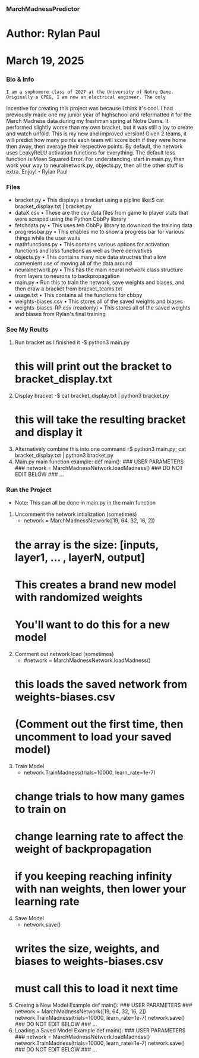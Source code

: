 ### MarchMadnessPredictor ###
# Author: Rylan Paul
# March 19, 2025

### Bio & Info ###
    I am a sophomore class of 2027 at the University of Notre Dame. Originally a CPEG, I am now an electrical engineer. The only
incentive for creating this project was because I think it's cool. I had previously made one my junior year of highschool and
reformatted it for the March Madness data during my freshman spring at Notre Dame. It performed slightly worse than my own bracket,
but it was still a joy to create and watch unfold. This is my new and improved version! Given 2 teams, it will predict how many
points each team will score both if they were home then away, then average their respective points. By default, the network uses
LeakyReLU activation functions for everything. The default loss function is Mean Squared Error. For understanding, start in main.py,
then work your way to neuralnetwork.py, objects.py, then all the other stuff is extra. Enjoy!
    - Rylan Paul

### Files ###
- bracket.py
    • This displays a bracket using a pipline like:$ cat bracket_display.txt | bracket.py
- dataX.csv
    • These are the csv data files from game to player stats that were scraped using the Python CbbPy library
- fetchdata.py
    • This uses teh CbbPy library to download the training data
- progressbar.py
    • This enables me to show a progress bar for various things while the user waits
- mathfunctions.py
    • This contains various options for activation functions and loss functions as well as there derivatives
- objects.py
    • This contains many nice data structres that allow convenient use of moving all of the data around
- neuralnetwork.py
    • This has the main neural network class structure from layers to neurons to backpropagation
- main.py
    • Run this to train the network, save weights and biases, and then draw a bracket from bracket_teams.txt
- usage.txt
    • This contains all the functions for cbbpy
- weights-biases.csv
    • This stores all of the saved weights and biases
- weights-biases-RP.csv (readonly)
    • This stores all of the saved weights and biases from Rylan's final training

### See My Reults ###
1. Run bracket as I finished it
    -$ python3 main.py
    # this will print out the bracket to bracket_display.txt
2. Display bracket
    -$ cat bracket_display.txt | python3 bracket.py
    # this will take the resulting bracket and display it
3. Alternatively combine this into one command
    -$ python3 main.py; cat bracket_display.txt | python3 bracket.py
4. Main.py main function example:
        def main():
            ### USER PARAMETERS ###
            network = MarchMadnessNetwork.loadMadness()
            ### DO NOT EDIT BELOW ###
            ...

### Run the Project ###
- Note: This can all be done in main.py in the main function
1. Uncomment the network intialization (sometimes)
    - network = MarchMadnessNetwork([19, 64, 32, 16, 2])
    # the array is the size: [inputs, layer1, ... , layerN, output]
    # This creates a brand new model with randomized weights
    # You'll want to do this for a new model
2. Comment out network load (sometimes)
    - #network = MarchMadnessNetwork.loadMadness()
    # this loads the saved network from weights-biases.csv
    # (Comment out the first time, then uncomment to load your saved model)
3. Train Model
    - network.TrainMadness(trials=10000, learn_rate=1e-7)
    # change trials to how many games to train on
    # change learning rate to affect the weight of backpropagation
    # if you keeping reaching infinity with nan weights, then lower your learning rate
4. Save Model
    - network.save()
    # writes the size, weights, and biases to weights-biases.csv
    # must call this to load it next time
5. Creaing a New Model Example 
        def main():
            ### USER PARAMETERS ###
            network = MarchMadnessNetwork([19, 64, 32, 16, 2])
            network.TrainMadness(trials=10000, learn_rate=1e-7)
            network.save()
            ### DO NOT EDIT BELOW ###
            ...
6. Loading a Saved Model Example
        def main():
            ### USER PARAMETERS ###
            network = MarchMadnessNetwork.loadMadness()
            network.TrainMadness(trials=10000, learn_rate=1e-7)
            network.save()
            ### DO NOT EDIT BELOW ###
            ...